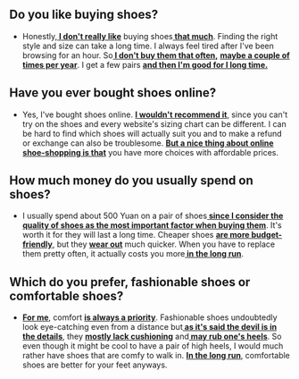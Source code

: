 ## Do you like buying shoes?
- Honestly,<b><u> I don't really like</u></b> buying shoes<b><u> that much</u></b>. Finding the right style and size can take a long time. I always feel tired after I've been browsing for an hour. So<b><u> I don't buy them that often,</u></b> <b><u>maybe a couple of times per year</u></b>. I get a few pairs <b><u>and then I'm good for l long time.</u></b>
## Have you ever bought shoes online?
- Yes, I've bought shoes online. <b><u>I wouldn't  recommend it</u></b>, since you can't try on the shoes and every website's sizing chart can be different. I can be hard to find which shoes will actually suit you and to make a refund or exchange can also be troublesome. <b><u>But a nice thing about online shoe-shopping is that</u></b> you have more choices with affordable prices.

## How much money do you usually spend on shoes?
- I usually spend about 500 Yuan on a pair of shoes<b><u> since I consider the quality of shoes as the most important factor when buying them</u></b>. It's worth it  for they will last a long time. Cheaper shoes <b><u>are more budget-friendly</u></b>, but they <b><u>wear out</u></b> much quicker. When you have to replace them pretty often, it actually costs you more<b><u> in the long run</u></b>.
## Which do you prefer, fashionable shoes or comfortable shoes?
- <b><u>For me</u></b>, comfort <b><u>is always a priority</u></b>. Fashionable shoes undoubtedly look eye-catching even from a distance but<b><u> as it's said the devil is in the details</u></b>, they <b><u>mostly lack cushioning</u></b> and<b><u> may rub one's heels</u></b>. So even though it might be cool to have a pair of high heels, I would much rather have shoes that are comfy to walk in. <b><u>In the long run</u></b>, comfortable shoes are better for your feet anyways.
